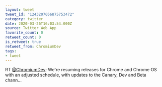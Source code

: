 ```yaml
---
layout: tweet
tweet_id: "1243207056875753472"
category: twitter
date: 2020-03-26T16:03:54.000Z
source: Twitter Web App
favorite_count: 0
retweet_count: 0
is_retweet: true
retweet_from: ChromiumDev
tags:
- tweet
---
```


RT [@ChromiumDev](https://twitter.com/@ChromiumDev): We're resuming releases for Chrome and Chrome OS with an adjusted schedule, with updates to the Canary, Dev and Beta chann…
